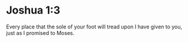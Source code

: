 # Joshua 1:3

Every place that the sole of your foot will tread upon I have given to you, just as I promised to Moses.
